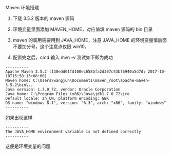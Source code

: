 Maven 环境搭建

1. 下载 3.5.2 版本的 maven 源码

2. 环境变量里面添加 MAVEN_HOME，对应值填 maven 源码的 bin 目录

3. maven 的调用需要用到 JAVA_HOME，注意 JAVA_HOME 的环境变量值后面不要加分号，这个注意点仅限 win10。

4. 配置完之后，cmd 输入 mvn -v 测试如下即为成功

```shell
----------
Apache Maven 3.5.2 (138edd61fd100ec658bfa2d307c43b76940a5d7d; 2017-10-18T15:58:13+08:00)
Maven home: C:\Users\wangjun\Documents\maven_root\apache-maven-3.5.2\bin\..
Java version: 1.7.0_72, vendor: Oracle Corporation
Java home: C:\Program Files (x86)\Java\jdk1.7.0_72\jre
Default locale: zh_CN, platform encoding: GBK
OS name: "windows 8.1", version: "6.3", arch: "x86", family: "windows"
----------
```

如果出现这样

```shell
----------
The JAVA_HOME environment variable is not defined correctly
----------
```

这便是环境变量的问题